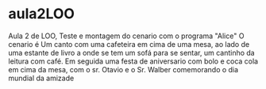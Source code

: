 # aula2LOO
Aula 2 de LOO, Teste e montagem do cenario com o programa "Alice"
O cenario é
Um canto com uma cafeteira em cima de uma mesa, ao lado de uma estante de livro a onde se tem um sofá para se sentar, um cantinho da leitura com café.
Em seguida uma festa de aniversario com bolo e coca cola em cima da mesa, com o sr. Otavio e o Sr. Walber comemorando o dia mundial da amizade
